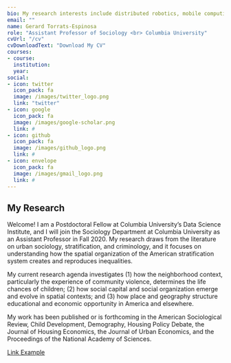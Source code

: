```yaml
---
bio: My research interests include distributed robotics, mobile computing and programmable matter.
email: ""
name: Gerard Torrats-Espinosa
role: "Assistant Professor of Sociology <br> Columbia University"
cvUrl: "/cv"
cvDownloadText: "Download My CV"
courses:
- course:
  institution: 
  year: 
social:
- icon: twitter
  icon_pack: fa
  image: /images/twitter_logo.png 
  link: "twitter"
- icon: google
  icon_pack: fa
  image: /images/google-scholar.png 
  link: #
- icon: github
  icon_pack: fa
  image: /images/github_logo.png 
  link: #
- icon: envelope
  icon_pack: fa
  image: /images/gmail_logo.png 
  link: #
---
```


## My Research

Welcome! I am a Postdoctoral Fellow at Columbia University’s Data Science Institute, and I will join the Sociology Department at Columbia University as an Assistant Professor in Fall 2020. My research draws from the literature on urban sociology, stratification, and criminology, and it focuses on understanding how the spatial  organization of the American stratification system creates and reproduces inequalities.

My current research agenda investigates (1) how the neighborhood context, particularly the experience of community violence, determines the life chances of children; (2) how social capital and social organization emerge and evolve in spatial contexts; and (3) how place and geography structure educational and economic opportunity in America and elsewhere.

My work has been published or is forthcoming in the American Sociological Review, Child Development, Demography, Housing Policy Debate, the Journal of Housing Economics, the Journal of Urban Economics, and the Proceedings of the National Academy of Sciences.

[Link Example](#linkurlhere)